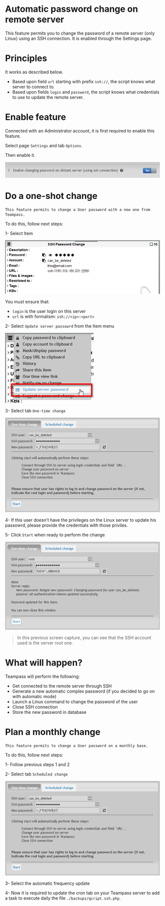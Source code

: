 
# Automatic password change on remote server

This feature permits you to change the password of a remote server (only Linux) using an SSH connection. It is enabled through the Settings page.

# Principles

It works as described below.

* Based upon field `url` starting with prefix `ssh://`, the script knows what server to connect to.
* Based upon fields `login` and `password`, the script knows what credentials to use to update the remote server.

# Enable feature

Connected with an Administrator account, it is first required to enable this feature.

Select page `Settings` and tab `Options`.

Then enable it.

![](../img/feat-ssh-1.png)

# Do a one-shot change

	This feature permits to change a User password with a new one from Teampass.

To do this, follow next steps:

1- Select Item

![](../img/feat-ssh-2.png)

You must ensure that:

- `login` is the user login on this server
- `url` is with formalism: `ssh://<ip>:<port>`

2- Select `Update server passowrd` from the Item menu

![](../img/feat-ssh-3.png)

3- Select tab `One-time change`

![](../img/feat-ssh-4.png)

4- If this user doesn't have the privileges on the Linux server to update his passowrd, please provide the credentials with those priviles.

5- Click `Start` when ready to perform the change

![](../img/feat-ssh-6.png)

> In this previous screen capture, you can see that the SSH account used is the server root one.


# What will happen?

Teampass will perform the following:

* Get connected to the remote server through SSH
* Generate a new automatic complex password (if you decided to go on with automatic mode)
* Launch a Linux command to change the password of the user
* Close SSH connection
* Store the new password in database

# Plan a monthly change

	This feature permits to change a User password on a monthly base.

To do this, follow next steps:

1- Follow previous steps 1 and 2

2- Select tab `Scheduled change`

![](../img/feat-ssh-4.png)

3- Select the automatic frequency update

4- Now it is required to update the cron tab on your Teampass server to add a task to execute daily the file `./backups/qcript.ssh.php`.
